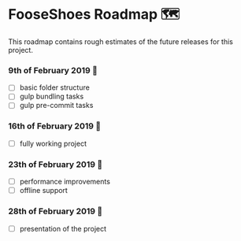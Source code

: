 # FooseShoes Roadmap 🗺️

This roadmap contains rough estimates of the future releases for this project.

### 9th of February 2019 📌
- [ ] basic folder structure
- [ ] gulp bundling tasks
- [ ] gulp pre-commit tasks

### 16th of February 2019 📌
- [ ] fully working project

### 23th of February 2019 📌
- [ ] performance improvements
- [ ] offline support

### 28th of February 2019 📌
- [ ] presentation of the project
